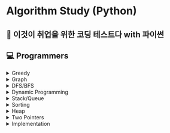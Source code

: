 # Algorithm Study (Python)
## 🐍 이것이 취업을 위한 코딩 테스트다 with 파이썬
## 💻 Programmers

<details>
  <summary>
    Greedy
  </summary>

  - LV2 | [큰 수 만들기](https://github.com/Bal1oon/CodingTestStudy/blob/main/Programmers/Level_2/%ED%81%B0%EC%88%98%EB%A7%8C%EB%93%A4%EA%B8%B0.py)

  - LV2 | [마법의 엘레베이터](https://github.com/Bal1oon/CodingTestStudy/blob/main/Programmers/Level_2/%EB%A7%88%EB%B2%95%EC%9D%98%EC%97%98%EB%A0%88%EB%B2%A0%EC%9D%B4%ED%84%B0.py)

  - LV3 | [기지국 설치](https://github.com/Bal1oon/CodingTestStudy/blob/main/Programmers/Level_3/%EA%B8%B0%EC%A7%80%EA%B5%AD%EC%84%A4%EC%B9%98.py)

  - LV3 | [단속카메라](https://github.com/Bal1oon/CodingTestStudy/blob/main/Programmers/Level_3/%EB%8B%A8%EC%86%8D%EC%B9%B4%EB%A9%94%EB%9D%BC.py)

  - LV3 | [숫자 게임](https://github.com/Bal1oon/CodingTestStudy/blob/main/Programmers/Level_3/%EC%88%AB%EC%9E%90%EA%B2%8C%EC%9E%84.py)

</details>

<details>
  <summary>
    Graph
  </summary>
  
  - LV3 | [가장 먼 노드](https://github.com/Bal1oon/CodingTestStudy/blob/main/Programmers/Level_3/%EA%B0%80%EC%9E%A5%EB%A8%BC%EB%85%B8%EB%93%9C.py)

  - LV3 | [섬 연결하기](https://github.com/Bal1oon/CodingTestStudy/blob/main/Programmers/Level_3/%EC%84%AC%EC%97%B0%EA%B2%B0%ED%95%98%EA%B8%B0.py)

</details>

<details>
  <summary>
    DFS/BFS
  </summary>
  
  - LV2 | [게임 맵 최단거리](https://github.com/Bal1oon/CodingTestStudy/blob/main/Programmers/Level_2/%EA%B2%8C%EC%9E%84%EB%A7%B5%EC%B5%9C%EB%8B%A8%EA%B1%B0%EB%A6%AC.py)

  - LV3 | [여행경로](https://github.com/Bal1oon/CodingTestStudy/blob/main/Programmers/Level_3/%EC%97%AC%ED%96%89%EA%B2%BD%EB%A1%9C.py)

</details>

<details>
  <summary>
    Dynamic Programming
  </summary>

  - LV2 | [땅따먹기](https://github.com/Bal1oon/CodingTestStudy/blob/main/Programmers/Level_2/%EB%95%85%EB%94%B0%EB%A8%B9%EA%B8%B0.py)
  
  - LV3 | [등굣길](https://github.com/Bal1oon/CodingTestStudy/blob/main/Programmers/Level_3/%EB%93%B1%EA%B5%A3%EA%B8%B8.py)
  
  - LV3 | [스티커 모으기](https://github.com/Bal1oon/CodingTestStudy/blob/main/Programmers/Level_3/%EC%8A%A4%ED%8B%B0%EC%BB%A4%EB%AA%A8%EC%9C%BC%EA%B8%B0.py)

  - LV3 | [정수삼각형](https://github.com/Bal1oon/CodingTestStudy/blob/main/Programmers/Level_3/%EC%A0%95%EC%88%98%EC%82%BC%EA%B0%81%ED%98%95.py)

  - LV4 | [도둑질](https://github.com/Bal1oon/CodingTestStudy/blob/main/Programmers/Level_4/%EB%8F%84%EB%91%91%EC%A7%88.py)
  
</details>

<details>
  <summary>
    Stack/Queue
  </summary>

  - LV2 | [기능개발](https://github.com/Bal1oon/CodingTestStudy/blob/main/Programmers/Level_2/%EA%B8%B0%EB%8A%A5%EA%B0%9C%EB%B0%9C.py)

  - LV2 | [주식가격](https://github.com/Bal1oon/CodingTestStudy/blob/main/Programmers/Level_2/%EC%A3%BC%EC%8B%9D%EA%B0%80%EA%B2%A9.py)

  - LV2 | [캐시](https://github.com/Bal1oon/CodingTestStudy/blob/main/Programmers/Level_2/%EC%BA%90%EC%8B%9C.py)

  - LV2 | [택배상자](https://github.com/Bal1oon/CodingTestStudy/blob/main/Programmers/Level_2/%ED%83%9D%EB%B0%B0%EC%83%81%EC%9E%90.py)

  - LV2 | [프로세스](https://github.com/Bal1oon/CodingTestStudy/blob/main/Programmers/Level_2/%ED%94%84%EB%A1%9C%EC%84%B8%EC%8A%A4.py)
</details>

<details>
  <summary>
    Sorting
  </summary>
  
  - LV2 | [튜플](https://github.com/Bal1oon/CodingTestStudy/blob/main/Programmers/Level_2/%ED%8A%9C%ED%94%8C.py)

  - LV2 | [파일명 정렬](https://github.com/Bal1oon/CodingTestStudy/blob/main/Programmers/Level_2/%ED%8C%8C%EC%9D%BC%EB%AA%85%EC%A0%95%EB%A0%AC.py)

  - LV3 | [인사고과](https://github.com/Bal1oon/CodingTestStudy/blob/main/Programmers/Level_3/%EC%9D%B8%EC%82%AC%EA%B3%A0%EA%B3%BC.py)

</details>

<details>
  <summary>
    Heap
  </summary>

  - LV2 | [더 맵게](https://github.com/Bal1oon/CodingTestStudy/blob/main/Programmers/Level_2/%EB%8D%94%EB%A7%B5%EA%B2%8C.py)

  - LV3 | [디스크 플레이어](https://github.com/Bal1oon/CodingTestStudy/blob/main/Programmers/Level_3/%EB%94%94%EC%8A%A4%ED%81%AC%ED%94%8C%EB%A0%88%EC%9D%B4%EC%96%B4.py)

  - LV3 | [야근지수](https://github.com/Bal1oon/CodingTestStudy/blob/main/Programmers/Level_3/%EC%95%BC%EA%B7%BC%EC%A7%80%EC%88%98.py)

  - LV3 | [이중우선순위큐](https://github.com/Bal1oon/CodingTestStudy/blob/main/Programmers/Level_3/%EC%9D%B4%EC%A4%91%EC%9A%B0%EC%84%A0%EC%88%9C%EC%9C%84%ED%81%90.py)
</details>

<details>
  <summary>
    Two Pointers
  </summary>

  - LV2 | [롤케이크 자르기](https://github.com/Bal1oon/CodingTestStudy/blob/main/Programmers/Level_2/%EB%A1%A4%EC%BC%80%EC%9D%B4%ED%81%AC%EC%9E%90%EB%A5%B4%EA%B8%B0.py)

  - LV2 | [연속된 부분 수열의 합](https://github.com/Bal1oon/CodingTestStudy/blob/main/Programmers/Level_2/%EC%95%95%EC%B6%95.py)

  - LV3 | [보석쇼핑](https://github.com/Bal1oon/CodingTestStudy/blob/main/Programmers/Level_3/%EB%B3%B4%EC%84%9D%EC%87%BC%ED%95%91.py)
</details>

<details>
  <summary>
    Implementation
  </summary>

  - LV2 | 집합 | [뉴스 클러스터링](https://github.com/Bal1oon/CodingTestStudy/blob/main/Programmers/Level_2/%EB%89%B4%EC%8A%A4%ED%81%B4%EB%9F%AC%EC%8A%A4%ED%84%B0%EB%A7%81.py)

  - LV2 | 완전탐색 | [모음사전](https://github.com/Bal1oon/CodingTestStudy/blob/main/Programmers/Level_2/%EB%AA%A8%EC%9D%8C%EC%82%AC%EC%A0%84.py)

  - LV2 | 배열 | [방문길이](https://github.com/Bal1oon/CodingTestStudy/blob/main/Programmers/Level_2/%EB%B0%A9%EB%AC%B8%EA%B8%B8%EC%9D%B4.py)

  - LV2 | LZW 압축 | [압축](https://github.com/Bal1oon/CodingTestStudy/blob/main/Programmers/Level_2/%EC%95%95%EC%B6%95.py)

  - LV2 | 딕셔너리(해시맵) | [주차요금계산](https://github.com/Bal1oon/CodingTestStudy/blob/main/Programmers/Level_2/%EC%A3%BC%EC%B0%A8%EC%9A%94%EA%B8%88%EA%B3%84%EC%82%B0.py)

  - LV2 | 진수 변환 | [k진수에서 소수 개수 구하기](https://github.com/Bal1oon/CodingTestStudy/blob/main/Programmers/Level_2/k%EC%A7%84%EC%88%98%EC%97%90%EC%84%9C%EC%86%8C%EC%88%98%EA%B0%9C%EC%88%98%EA%B5%AC%ED%95%98%EA%B8%B0.py)

  - LV2 | 진수 변환 | [n진수 게임](https://github.com/Bal1oon/CodingTestStudy/blob/main/Programmers/Level_2/n%EC%A7%84%EC%88%98%EA%B2%8C%EC%9E%84.py)

  - LV3 | 백트래킹 | [불량 사용자](https://github.com/Bal1oon/CodingTestStudy/blob/main/Programmers/Level_3/%EB%B6%88%EB%9F%89%EC%82%AC%EC%9A%A9%EC%9E%90.py)

  - LV3 | 수학적 문제 | [최고의 집합](https://github.com/Bal1oon/CodingTestStudy/blob/main/Programmers/Level_3/%EC%B5%9C%EA%B3%A0%EC%9D%98%EC%A7%91%ED%95%A9.py)
</details>
